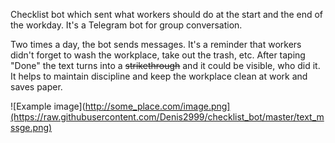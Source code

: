 Checklist bot which sent what workers should do at the start and the end of the workday. It's a Telegram bot for group conversation.

Two times a day, the bot sends messages. It's a reminder that workers didn't forget to wash the workplace, take out the trash, etc. After taping "Done" the text turns into a ~~strikethrough~~ and it could be visible, who did it. It helps to maintain discipline and keep the workplace clean at work and saves paper.

![Example image](http://some_place.com/image.png](https://raw.githubusercontent.com/Denis2999/checklist_bot/master/text_mssge.png)
